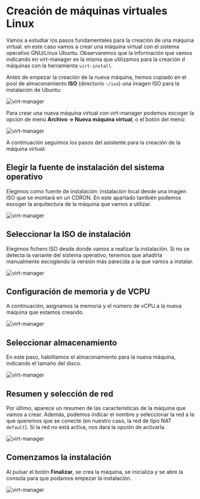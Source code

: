 # Creación de máquinas virtuales Linux

Vamos a estudiar los pasos fundamentales para la creación de una máquina virtual. en este caso vamos a crear una máquina virtual con el sistema operativo GNU/Linux Ubuntu. Observaremos que la información que vamos indicando en virt-manager es la misma que utilizamos para la creación d máquinas con la herramienta `virt-install`.

Antes de empezar la creación de la nueva máquina, hemos copiado en el pool de almacenamiento **ISO** (directorio `~/iso`) una imagen ISO para la instalación de Ubuntu:

![virt-manager](img/virt-manager7.png)

Para crear una nueva máquina virtual con virt-manager podemos escoger la opción de menú **Archivo -> Nueva máquina virtual**, o el botón del menú:

![virt-manager](img/virt-manager6.png)

A continuación seguimos los pasos del asistente para la creación de la máquina virtual:

## Elegir la fuente de instalación del sistema operativo

Elegimos como fuente de instalación: instalación local desde una imagen ISO que se montará en un CDRON. En este apartado también podemos escoger la arquitectura de la máquina que vamos a utilizar.

![virt-manager](img/virt-manager8.png)

## Seleccionar la ISO de instalación

Elegimos fichero ISO desde donde vamos a realizar la instalación. Si no se detecta la variante del sistema operativo, tenemos que añadirla manualmente escogiendo la versión más parecida a la que vamos a instalar.

![virt-manager](img/virt-manager9.png)

## Configuración de memoria y de VCPU

A continuación, asignamos la memoria y el número de vCPU a la nueva máquina que estamos creando.

![virt-manager](img/virt-manager10.png)

## Seleccionar almacenamiento

En este paso, habilitamos el almacenamiento para la nueva máquina, indicando el tamaño del disco.

![virt-manager](img/virt-manager11.png)

## Resumen y selección de red

Por último, aparece un resumen de las características de la máquina que vamos a crear. Además, podemos indicar el nombre y seleccionar la red a la que queremos que se conecte (en nuestro caso, la red de tipo NAT `default`). Si la red no está activa, nos dará la opción de activarla.

![virt-manager](img/virt-manager12.png)

## Comenzamos la instalación

Al pulsar el botón **Finalizar**, se crea la máquina, se inicializa y se abre la consola para que podamos empezar la instalación.

![virt-manager](img/virt-manager13.png)

